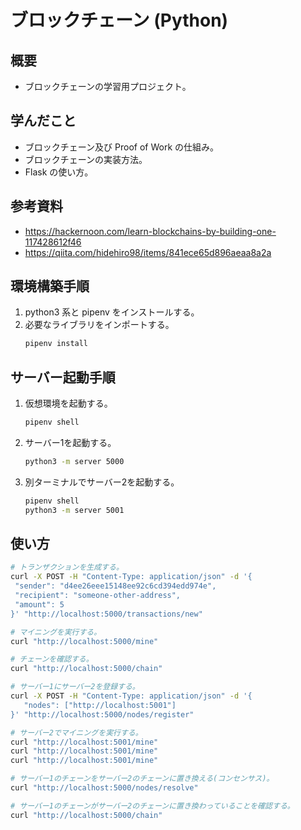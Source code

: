 # ブロックチェーン (Python)

## 概要
- ブロックチェーンの学習用プロジェクト。

## 学んだこと
- ブロックチェーン及び Proof of Work の仕組み。
- ブロックチェーンの実装方法。
- Flask の使い方。

## 参考資料
- https://hackernoon.com/learn-blockchains-by-building-one-117428612f46
- https://qiita.com/hidehiro98/items/841ece65d896aeaa8a2a

## 環境構築手順
1. python3 系と pipenv をインストールする。
2. 必要なライブラリをインポートする。
   ```sh
   pipenv install
   ```

## サーバー起動手順
1. 仮想環境を起動する。
   ```sh
   pipenv shell
   ```
2. サーバー1を起動する。
   ```sh
   python3 -m server 5000
   ```
3. 別ターミナルでサーバー2を起動する。
   ```sh
   pipenv shell
   python3 -m server 5001
   ```

## 使い方
```sh
# トランザクションを生成する。
curl -X POST -H "Content-Type: application/json" -d '{
 "sender": "d4ee26eee15148ee92c6cd394edd974e",
 "recipient": "someone-other-address",
 "amount": 5
}' "http://localhost:5000/transactions/new"

# マイニングを実行する。
curl "http://localhost:5000/mine"

# チェーンを確認する。
curl "http://localhost:5000/chain"

# サーバー1にサーバー2を登録する。
curl -X POST -H "Content-Type: application/json" -d '{
   "nodes": ["http://localhost:5001"]
}' "http://localhost:5000/nodes/register"

# サーバー2でマイニングを実行する。
curl "http://localhost:5001/mine"
curl "http://localhost:5001/mine"
curl "http://localhost:5001/mine"

# サーバー1のチェーンをサーバー2のチェーンに置き換える(コンセンサス)。
curl "http://localhost:5000/nodes/resolve"

# サーバー1のチェーンがサーバー2のチェーンに置き換わっていることを確認する。
curl "http://localhost:5000/chain"
```
